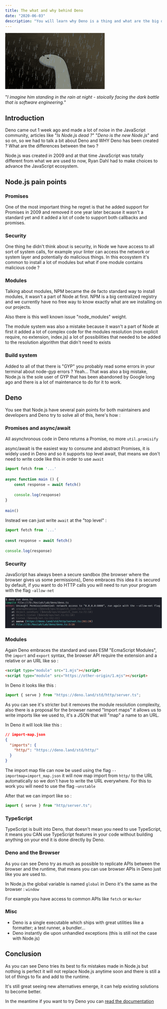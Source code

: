```yaml
---
title: The what and why behind Deno
date: "2020-06-03"
description: "You will learn why Deno is a thing and what are the big differences between Node and Deno"
---
```


![Deno staring](./images/deno-stare.gif)

"*I imagine him standing in the rain at night - stoically facing the dark battle that is software engineering.*"

## Introduction

Deno came out 1 week ago and made a lot of noise in the JavaScript community, articles like "*Is Node.js dead ?*" "*Deno is the new Node.js*" and so on, so we had to talk a bit about Deno and WHY Deno has been created ? What are the differences between the two ?

Node.js was created in 2009 and at that time JavaScript was totally different from what we are used to now, Ryan Dahl had to make choices to advance the JavaScript ecosystem.

## Node.js pain points

### Promises

One of the most important thing he regret is that he added support for Promises in 2009 and removed it one year later because it wasn't a standard yet and it added a lot of code to support both callbacks and promises.

### Security

One thing he didn't think about is security, in Node we have access to all sort of system calls, for example your linter can access the network or system layer and potentially do malicious things. In this ecosystem it's common to install a lot of modules but what if one module contains malicious code ?

### Modules

Talking about modules, NPM became the de facto standard way to install modules, it wasn't a part of Node at first. NPM is a big centralized registry and we currently have no free way to know exactly what are we installing on our projects.

Also there is this well known issue "node_modules" weight.

The module system was also a mistake because it wasn't a part of Node at first it added a lot of complex code for the modules resolution (non explicit require, no extension, index.js) a lot of possibilities that needed to be added to the resolution algorithm that didn't need to exists

### Build system

Added to all of that there is "GYP" you probably read some errors in your terminal about node-gyp errors ? Yeah... That was also a big mistake, Node.js is the sole user of GYP that has been abandoned by Google long ago and there is a lot of maintenance to do for it to work.

## Deno

You see that Node.js have several pain points for both maintainers and developers and Deno try to solve all of this, here's how :

### Promises and async/await

All asynchronous code in Deno returns a Promise, no more `util.promisify`

async/await is the easiest way to consume and abstract Promises, it is widely used in Deno and so it supports top level await, that means we don't need to write code like this in order to use `await` 

```jsx
import fetch from '...'

async function main () {
	const response = await fetch()

	console.log(response)
}

main()
```

Instead we can just write `await` at the "top level" :

```jsx
import fetch from '...'

const response = await fetch()

console.log(response)
```

### Security

JavaScript has always been a secure sandbox (the browser where the browser gives us some permissions), Deno embraces this idea it is secured by default, if you want to do HTTP calls you will need to run your program with the flag `—allow-net`

![Deno CLI permission denied missing flag --allow-net](images/security.png)

### Modules

Again Deno embraces the standard and uses ESM "EcmaScript Modules", the `import` and `export` syntax, the browser API require the extension and a relative or an URL like so :

```html
<script type="module" src="1.mjs"></script>
<script type="module" src="https://other-origin/1.mjs"></script>
```

In Deno it looks like this :

```jsx
import { serve } from "https://deno.land/std/http/server.ts";
```

As you can see it's stricter but it removes the module resolution complexity, also there is a proposal for the browser named "Import maps" it allows us to write imports like we used to, it's a JSON that will "map" a name to an URL.

In Deno it will look like this :

```json
// import-map.json
{
  "imports": {
    "http/": "https://deno.land/std/http/"
  }
}
```

The import map file can now be used using the flag `--importmap=import_map.json` it will now map import from `http/` to the URL automatically so we don't have to write the URL everywhere. For this to work you will need to use the flag `—unstable`

After that we can import like so :

```jsx
import { serve } from "http/server.ts";
```

### TypeScript

TypeScript is built into Deno, that doesn't mean you need to use TypeScript, it means you CAN use TypeScript features in your code without building anything on your end it is done directly by Deno.

### Deno and the Browser

As you can see Deno try as much as possible to replicate APIs between the browser and the runtime, that means you can use browser APIs in Deno just like you are used to.

In Node.js the global variable is named `global` in Deno it's the same as the browser : `window` 

For example you have access to common APIs like `fetch` or `Worker`

### Misc

- Deno is a single executable which ships with great utilities like a formatter; a test runner, a bundler...
- Deno instantly die upon unhandled exceptions (this is still not the case with Node.js)

## Conclusion

As you can see Deno tries its best to fix mistakes made in Node.js but nothing is perfect it will not replace Node.js anytime soon and there is still a lot of things to fix and add to the runtime.

It's still great seeing new alternatives emerge, it can help existing solutions to become better.

In the meantime if you want to try Deno you can [read the documentation](https://deno.land/)